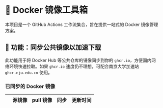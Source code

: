# 🚀 Docker 镜像工具箱

本项目是一个 GitHub Actions 工作流集合，旨在提供一站式的 Docker 镜像管理方案。

## 🔄 功能：同步公共镜像以加速下载

此功能用于将 Docker Hub 等公共仓库的镜像同步到你的 `ghcr.io`，方便国内网络环境快速拉取。如果 `ghcr.io` 速度仍不理想，可配合南京大学加速站 `ghcr.nju.edu.cn` 使用。

### 已同步的 Docker 镜像

|   | 源镜像 | pull 镜像 | 同步 | 更新时间 |
| ---- | -------- | --------- | ---- | -------- |
